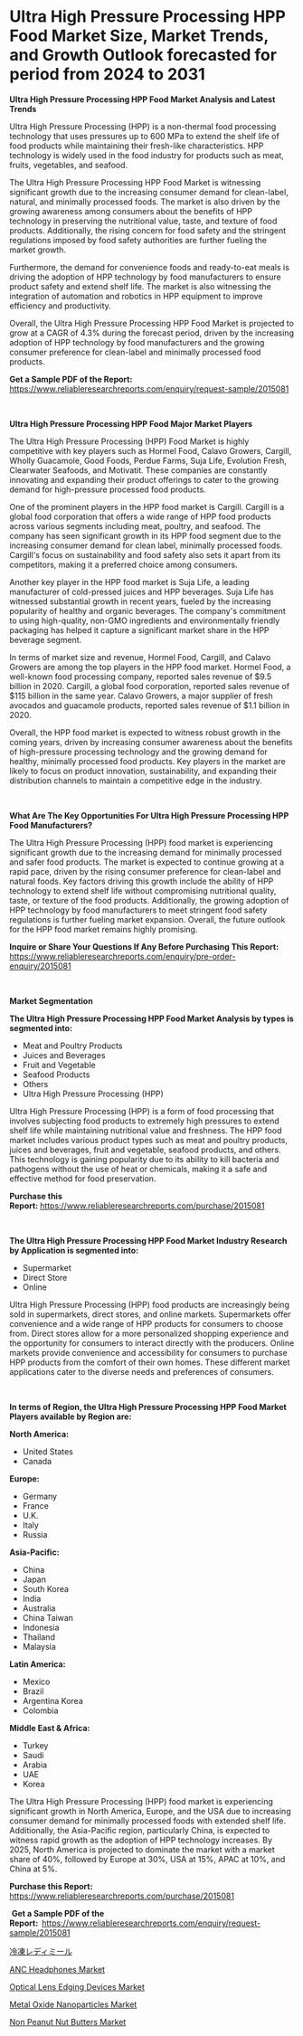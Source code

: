 <p><h1>Ultra High Pressure Processing HPP Food Market Size, Market Trends, and Growth Outlook forecasted for period from 2024 to 2031</h1></p><p><strong>Ultra High Pressure Processing HPP Food Market Analysis and Latest Trends</strong></p>
<p><p>Ultra High Pressure Processing (HPP) is a non-thermal food processing technology that uses pressures up to 600 MPa to extend the shelf life of food products while maintaining their fresh-like characteristics. HPP technology is widely used in the food industry for products such as meat, fruits, vegetables, and seafood.</p><p>The Ultra High Pressure Processing HPP Food Market is witnessing significant growth due to the increasing consumer demand for clean-label, natural, and minimally processed foods. The market is also driven by the growing awareness among consumers about the benefits of HPP technology in preserving the nutritional value, taste, and texture of food products. Additionally, the rising concern for food safety and the stringent regulations imposed by food safety authorities are further fueling the market growth.</p><p>Furthermore, the demand for convenience foods and ready-to-eat meals is driving the adoption of HPP technology by food manufacturers to ensure product safety and extend shelf life. The market is also witnessing the integration of automation and robotics in HPP equipment to improve efficiency and productivity.</p><p>Overall, the Ultra High Pressure Processing HPP Food Market is projected to grow at a CAGR of 4.3% during the forecast period, driven by the increasing adoption of HPP technology by food manufacturers and the growing consumer preference for clean-label and minimally processed food products.</p></p>
<p><strong>Get a Sample PDF of the Report:&nbsp;</strong> <a href="https://www.reliableresearchreports.com/enquiry/request-sample/2015081">https://www.reliableresearchreports.com/enquiry/request-sample/2015081</a></p>
<p>&nbsp;</p>
<p><strong>Ultra High Pressure Processing HPP Food Major Market Players</strong></p>
<p><p>The Ultra High Pressure Processing (HPP) Food Market is highly competitive with key players such as Hormel Food, Calavo Growers, Cargill, Wholly Guacamole, Good Foods, Perdue Farms, Suja Life, Evolution Fresh, Clearwater Seafoods, and Motivatit. These companies are constantly innovating and expanding their product offerings to cater to the growing demand for high-pressure processed food products.</p><p>One of the prominent players in the HPP food market is Cargill. Cargill is a global food corporation that offers a wide range of HPP food products across various segments including meat, poultry, and seafood. The company has seen significant growth in its HPP food segment due to the increasing consumer demand for clean label, minimally processed foods. Cargill's focus on sustainability and food safety also sets it apart from its competitors, making it a preferred choice among consumers.</p><p>Another key player in the HPP food market is Suja Life, a leading manufacturer of cold-pressed juices and HPP beverages. Suja Life has witnessed substantial growth in recent years, fueled by the increasing popularity of healthy and organic beverages. The company's commitment to using high-quality, non-GMO ingredients and environmentally friendly packaging has helped it capture a significant market share in the HPP beverage segment.</p><p>In terms of market size and revenue, Hormel Food, Cargill, and Calavo Growers are among the top players in the HPP food market. Hormel Food, a well-known food processing company, reported sales revenue of $9.5 billion in 2020. Cargill, a global food corporation, reported sales revenue of $115 billion in the same year. Calavo Growers, a major supplier of fresh avocados and guacamole products, reported sales revenue of $1.1 billion in 2020.</p><p>Overall, the HPP food market is expected to witness robust growth in the coming years, driven by increasing consumer awareness about the benefits of high-pressure processing technology and the growing demand for healthy, minimally processed food products. Key players in the market are likely to focus on product innovation, sustainability, and expanding their distribution channels to maintain a competitive edge in the industry.</p></p>
<p>&nbsp;</p>
<p><strong>What Are The Key Opportunities For Ultra High Pressure Processing HPP Food Manufacturers?</strong></p>
<p><p>The Ultra High Pressure Processing (HPP) food market is experiencing significant growth due to the increasing demand for minimally processed and safer food products. The market is expected to continue growing at a rapid pace, driven by the rising consumer preference for clean-label and natural foods. Key factors driving this growth include the ability of HPP technology to extend shelf life without compromising nutritional quality, taste, or texture of the food products. Additionally, the growing adoption of HPP technology by food manufacturers to meet stringent food safety regulations is further fueling market expansion. Overall, the future outlook for the HPP food market remains highly promising.</p></p>
<p><strong>Inquire or Share Your Questions If Any Before Purchasing This Report:</strong> <a href="https://www.reliableresearchreports.com/enquiry/pre-order-enquiry/2015081">https://www.reliableresearchreports.com/enquiry/pre-order-enquiry/2015081</a></p>
<p>&nbsp;</p>
<p><strong>Market Segmentation</strong></p>
<p><strong>The Ultra High Pressure Processing HPP Food Market Analysis by types is segmented into:</strong></p>
<p><ul><li>Meat and Poultry Products</li><li>Juices and Beverages</li><li>Fruit and Vegetable</li><li>Seafood Products</li><li>Others</li><li>Ultra High Pressure Processing (HPP)</li></ul></p>
<p><p>Ultra High Pressure Processing (HPP) is a form of food processing that involves subjecting food products to extremely high pressures to extend shelf life while maintaining nutritional value and freshness. The HPP food market includes various product types such as meat and poultry products, juices and beverages, fruit and vegetable, seafood products, and others. This technology is gaining popularity due to its ability to kill bacteria and pathogens without the use of heat or chemicals, making it a safe and effective method for food preservation.</p></p>
<p><strong>Purchase this Report:&nbsp;</strong><a href="https://www.reliableresearchreports.com/purchase/2015081">https://www.reliableresearchreports.com/purchase/2015081</a></p>
<p>&nbsp;</p>
<p><strong>The Ultra High Pressure Processing HPP Food Market Industry Research by Application is segmented into:</strong></p>
<p><ul><li>Supermarket</li><li>Direct Store</li><li>Online</li></ul></p>
<p><p>Ultra High Pressure Processing (HPP) food products are increasingly being sold in supermarkets, direct stores, and online markets. Supermarkets offer convenience and a wide range of HPP products for consumers to choose from. Direct stores allow for a more personalized shopping experience and the opportunity for consumers to interact directly with the producers. Online markets provide convenience and accessibility for consumers to purchase HPP products from the comfort of their own homes. These different market applications cater to the diverse needs and preferences of consumers.</p></p>
<p>&nbsp;</p>
<p><strong>In terms of Region, the Ultra High Pressure Processing HPP Food Market Players available by Region are:</strong></p>
<p>
    <p> <strong> North America: </strong>
        <ul>
            <li>United States</li>
            <li>Canada</li>
        </ul>
        </p> 
    <p> <strong> Europe: </strong>
        <ul>
            <li>Germany</li>
            <li>France</li>
            <li>U.K.</li>
            <li>Italy</li>
            <li>Russia</li>
        </ul>
        </p> 
    <p> <strong> Asia-Pacific: </strong>
        <ul>
            <li>China</li>
            <li>Japan</li>
            <li>South Korea</li>
            <li>India</li>
            <li>Australia</li>
            <li>China Taiwan</li>
            <li>Indonesia</li>
            <li>Thailand</li>
            <li>Malaysia</li>
        </ul>
        </p> 
    <p> <strong> Latin America: </strong>
        <ul>
            <li>Mexico</li>
            <li>Brazil</li>
            <li>Argentina Korea</li>
            <li>Colombia</li>
        </ul>
        </p> 
    <p> <strong> Middle East & Africa: </strong>
        <ul>
            <li>Turkey</li>
            <li>Saudi</li>
            <li>Arabia</li>
            <li>UAE</li>
            <li>Korea</li>
        </ul>
    </p>
    </p>
<p><p>The Ultra High Pressure Processing (HPP) food market is experiencing significant growth in North America, Europe, and the USA due to increasing consumer demand for minimally processed foods with extended shelf life. Additionally, the Asia-Pacific region, particularly China, is expected to witness rapid growth as the adoption of HPP technology increases. By 2025, North America is projected to dominate the market with a market share of 40%, followed by Europe at 30%, USA at 15%, APAC at 10%, and China at 5%.</p></p>
<p><strong>Purchase this Report: </strong><a href="https://www.reliableresearchreports.com/purchase/2015081">https://www.reliableresearchreports.com/purchase/2015081</a></p>
<p>&nbsp;<strong>Get a Sample PDF of the Report:&nbsp;&nbsp;</strong><a href="https://www.reliableresearchreports.com/enquiry/request-sample/2015081">https://www.reliableresearchreports.com/enquiry/request-sample/2015081</a></p>
<p><strong></strong></p>
<p><p><a href="https://medium.com/@fatimaklein1922/%E5%87%8D%E7%B5%90%E4%BF%9D%E5%AD%98%E6%B8%88%E3%81%BF%E3%81%AE%E3%83%AC%E3%83%87%E3%82%A3-%E3%83%9F%E3%83%BC%E3%83%AB%E5%B8%82%E5%A0%B4%E5%B1%95%E6%9C%9B-%E7%94%A3%E6%A5%AD%E6%A6%82%E8%A6%81%E3%81%A8%E4%BA%88%E6%B8%AC-2024%E5%B9%B4%E3%81%8B%E3%82%892031%E5%B9%B4%E3%81%BE%E3%81%A7-0bf94176d753">冷凍レディミール</a></p><p><a href="https://github.com/lubmix/Market-Research-Report-List-1/blob/main/anc-headphones-market.md">ANC Headphones Market</a></p><p><a href="https://frill-swim-3cd.notion.site/Optical-Lens-Edging-Devices-Market-Size-Share-Trends-Analysis-Report-By-Application-Regional-Out-50c2aa589e5d4529b20d7785772f24e7">Optical Lens Edging Devices Market</a></p><p><a href="https://view.publitas.com/reportprime-1/metal-oxide-nanoparticles-market-size-furnishes-valuable-information-encompassing-market-share-market-trends-and-projections-spanning-from-2024-to-2031/">Metal Oxide Nanoparticles Market</a></p><p><a href="https://github.com/joannagoyvaerts/Market-Research-Report-List-1/blob/main/non-peanut-nut-butters-market.md">Non Peanut Nut Butters Market</a></p></p>